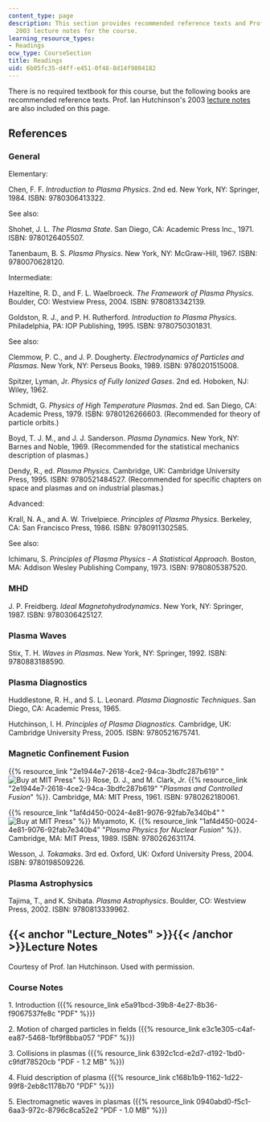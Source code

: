 ```yaml
---
content_type: page
description: This section provides recommended reference texts and Prof. Ian Hutchinson's
  2003 lecture notes for the course.
learning_resource_types:
- Readings
ocw_type: CourseSection
title: Readings
uid: 6b05fc35-d4ff-e451-0f48-8d14f9804182
---
```


There is no required textbook for this course, but the following books are recommended reference texts. Prof. Ian Hutchinson's 2003 [lecture notes](#Lecture_Notes) are also included on this page.

References
----------

### General

Elementary:

Chen, F. F. _Introduction to Plasma Physics_. 2nd ed. New York, NY: Springer, 1984. ISBN: 9780306413322.

See also:

Shohet, J. L. _The Plasma State_. San Diego, CA: Academic Press Inc., 1971. ISBN: 9780126405507.

Tanenbaum, B. S. _Plasma Physics_. New York, NY: McGraw-Hill, 1967. ISBN: 9780070628120.

Intermediate:

Hazeltine, R. D., and F. L. Waelbroeck. _The Framework of Plasma Physics_. Boulder, CO: Westview Press, 2004. ISBN: 9780813342139.

Goldston, R. J., and P. H. Rutherford. _Introduction to Plasma Physics_. Philadelphia, PA: IOP Publishing, 1995. ISBN: 9780750301831.

See also:

Clemmow, P. C., and J. P. Dougherty. _Electrodynamics of Particles and Plasmas_. New York, NY: Perseus Books, 1989. ISBN: 9780201515008.

Spitzer, Lyman, Jr. _Physics of Fully Ionized Gases_. 2nd ed. Hoboken, NJ: Wiley, 1962.

Schmidt, G. _Physics of High Temperature Plasmas_. 2nd ed. San Diego, CA: Academic Press, 1979. ISBN: 9780126266603. (Recommended for theory of particle orbits.)

Boyd, T. J. M., and J. J. Sanderson. _Plasma Dynamics_. New York, NY: Barnes and Noble, 1969. (Recommended for the statistical mechanics description of plasmas.)

Dendy, R., ed. _Plasma Physics_. Cambridge, UK: Cambridge University Press, 1995. ISBN: 9780521484527. (Recommended for specific chapters on space and plasmas and on industrial plasmas.)

Advanced:

Krall, N. A., and A. W. Trivelpiece. _Principles of Plasma Physics_. Berkeley, CA: San Francisco Press, 1986. ISBN: 9780911302585.

See also:

Ichimaru, S. _Principles of Plasma Physics - A Statistical Approach_. Boston, MA: Addison Wesley Publishing Company, 1973. ISBN: 9780805387520.

### MHD

J. P. Freidberg. _Ideal Magnetohydrodynamics_. New York, NY: Springer, 1987. ISBN: 9780306425127.

### Plasma Waves

Stix, T. H. _Waves in Plasmas_. New York, NY: Springer, 1992. ISBN: 9780883188590.

### Plasma Diagnostics

Huddlestone, R. H., and S. L. Leonard. _Plasma Diagnostic Techniques_. San Diego, CA: Academic Press, 1965.

Hutchinson, I. H. _Principles of Plasma Diagnostics_. Cambridge, UK: Cambridge University Press, 2005. ISBN: 9780521675741.

### Magnetic Confinement Fusion

{{% resource_link "2e1944e7-2618-4ce2-94ca-3bdfc287b619" "![Buy at MIT Press](/images/mp_logo.gif)" %}} Rose, D. J., and M. Clark, Jr. {{% resource_link "2e1944e7-2618-4ce2-94ca-3bdfc287b619" "_Plasmas and Controlled Fusion_" %}}. Cambridge, MA: MIT Press, 1961. ISBN: 9780262180061.

{{% resource_link "1af4d450-0024-4e81-9076-92fab7e340b4" "![Buy at MIT Press](/images/mp_logo.gif)" %}} Miyamoto, K. {{% resource_link "1af4d450-0024-4e81-9076-92fab7e340b4" "_Plasma Physics for Nuclear Fusion_" %}}. Cambridge, MA: MIT Press, 1989. ISBN: 9780262631174.

Wesson, J. _Tokamaks_. 3rd ed. Oxford, UK: Oxford University Press, 2004. ISBN: 9780198509226.

### Plasma Astrophysics

Tajima, T., and K. Shibata. _Plasma Astrophysics_. Boulder, CO: Westview Press, 2002. ISBN: 9780813339962.

{{< anchor "Lecture_Notes" >}}{{< /anchor >}}Lecture Notes
----------------------------------------------------------

Courtesy of Prof. Ian Hutchinson. Used with permission.

### Course Notes

1\. Introduction ({{% resource_link e5a91bcd-39b8-4e27-8b36-f9067537fe8c "PDF" %}})

2\. Motion of charged particles in fields ({{% resource_link e3c1e305-c4af-ea87-5468-1bf9f8bba057 "PDF" %}})

3\. Collisions in plasmas ({{% resource_link 6392c1cd-e2d7-d192-1bd0-c9fdf78520cb "PDF - 1.2 MB" %}})

4\. Fluid description of plasma ({{% resource_link c168b1b9-1162-1d22-99f8-2eb8c1178b70 "PDF" %}})

5\. Electromagnetic waves in plasmas ({{% resource_link 0940abd0-f5c1-6aa3-972c-8796c8ca52e2 "PDF - 1.0 MB" %}})